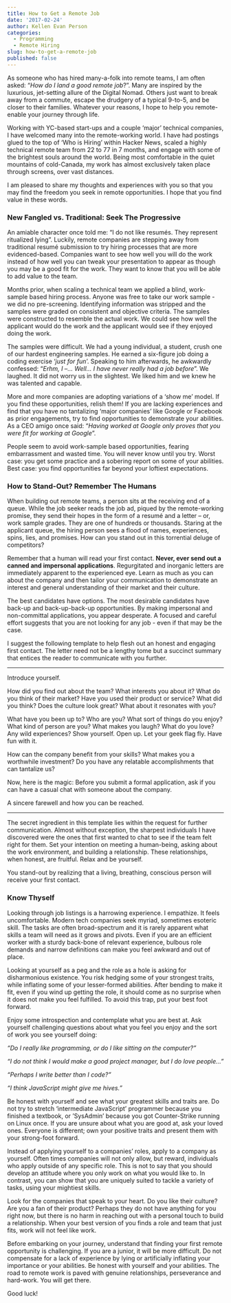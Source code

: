 ```yaml
---
title: How to Get a Remote Job
date: '2017-02-24'
author: Kellen Evan Person
categories:
  - Programming
  - Remote Hiring
slug: how-to-get-a-remote-job
published: false
---
```


As someone who has hired many-a-folk into remote teams, I am often asked: “*How do I land a good remote job*?”. Many are inspired by the luxurious, jet-setting allure of the Digital Nomad. Others just want to break away from a commute, escape the drudgery of a typical 9-to-5, and be closer to their families. Whatever your reasons, I hope to help you remote-enable your journey through life.

Working with YC-based start-ups and a couple ‘major’ technical companies, I have welcomed many into the remote-working world. I have had postings glued to the top of ‘Who is Hiring’ within Hacker News, scaled a highly technical remote team from 22 to 77 in 7 months, and engage with some of the brightest souls around the world. Being most comfortable in the quiet mountains of cold-Canada, my work has almost exclusively taken place through screens, over vast distances.

I am pleased to share my thoughts and experiences with you so that you may find the freedom you seek in remote opportunities. I hope that you find value in these words.

### New Fangled vs. Traditional: Seek The Progressive

An amiable character once told me: “I do not like resumés. They represent ritualized lying”. Luckily, remote companies are stepping away from traditional resumé submission to try hiring processes that are more evidenced-based. Companies want to see how well you will do the work instead of how well you can tweak your presentation to appear as though you may be a good fit for the work. They want to know that you will be able to add value to the team.

Months prior, when scaling a technical team we applied a blind, work-sample based hiring process. Anyone was free to take our work sample - we did no pre-screening. Identifying information was stripped and the samples were graded on consistent and objective criteria. The samples were constructed to resemble the actual work. We could see how well the applicant would do the work and the applicant would see if they enjoyed doing the work.

The samples were difficult. We had a young individual, a student, crush one of our hardest engineering samples. He earned a six-figure job doing a coding exercise ‘*just for fun*’. Speaking to him afterwards, he awkwardly confessed: “*Erhm, I –… Well… I have never really had a job before*”. We laughed. It did not worry us in the slightest. We liked him and we knew he was talented and capable.

More and more companies are adopting variations of a ‘show me’ model. If you find these opportunities, relish them! If you are lacking experiences and find that you have no tantalizing ‘major companies’ like Google or Facebook as prior engagements, try to find opportunities to demonstrate your abilities. As a CEO amigo once said: “*Having worked at Google only proves that you were fit for working at Google*”.

People seem to avoid work-sample based opportunities, fearing embarrassment and wasted time. You will never know until you try. Worst case: you get some practice and a sobering report on some of your abilities. Best case: you find opportunities far beyond your loftiest expectations.

### How to Stand-Out? Remember The Humans

When building out remote teams, a person sits at the receiving end of a queue. While the job seeker reads the job ad, piqued by the remote-working promise, they send their hopes in the form of a resumé and a letter – or, work sample grades. They are one of hundreds or thousands. Staring at the applicant queue, the hiring person sees a flood of names, experiences, spins, lies, and promises. How can you stand out in this torrential deluge of competitors?

Remember that a human will read your first contact. **Never, ever send out a canned and impersonal applications**. Regurgitated and inorganic letters are immediately apparent to the experienced eye. Learn as much as you can about the company and then tailor your communication to demonstrate an interest and general understanding of their market and their culture.

The best candidates have options. The most desirable candidates have back-up and back-up-back-up opportunities. By making impersonal and non-committal applications, you appear desperate. A focused and careful effort suggests that you are not looking for any job - even if that may be the case.

I suggest the following template to help flesh out an honest and engaging first contact. The letter need not be a lengthy tome but a succinct summary that entices the reader to communicate with you further.

---

Introduce yourself.

How did you find out about the team? What interests you about it? What do you think of their market? Have you used their product or service? What did you think? Does the culture look great? What about it resonates with you?

What have you been up to? Who are you? What sort of things do you enjoy? What kind of person are you? What makes you laugh? What do you love? Any wild experiences? Show yourself. Open up. Let your geek flag fly. Have fun with it.

How can the company benefit from your skills? What makes you a worthwhile investment? Do you have any relatable accomplishments that can tantalize us?

Now, here is the magic: Before you submit a formal application, ask if you can have a casual chat with someone about the company.

A sincere farewell and how you can be reached.

---

The secret ingredient in this template lies within the request for further communication. Almost without exception, the sharpest individuals I have discovered were the ones that first wanted to chat to see if the team felt right for them. Set your intention on meeting a human-being, asking about the work environment, and building a relationship. These relationships, when honest, are fruitful. Relax and be yourself.

You stand-out by realizing that a living, breathing, conscious person will receive your first contact.

### Know Thyself

Looking through job listings is a harrowing experience. I empathize. It feels uncomfortable. Modern tech companies seek myriad, sometimes esoteric skill. The tasks are often broad-spectrum and it is rarely apparent what skills a team will need as it grows and pivots. Even if you are an efficient worker with a sturdy back-bone of relevant experience, bulbous role demands and narrow definitions can make you feel awkward and out of place.

Looking at yourself as a peg and the role as a hole is asking for disharmonious existence. You risk hedging some of your strongest traits, while inflating some of your lesser-formed abilities. After bending to make it fit, even if you wind up getting the role, it should come as no surprise when it does not make you feel fulfilled. To avoid this trap, put your best foot forward.



Enjoy some introspection and contemplate what you are best at. Ask yourself challenging questions about what you feel you enjoy and the sort of work you see yourself doing:

*“Do I really like programming, or do I like sitting on the computer?”*

*“I do not think I would make a good project manager, but I do love people…”*

*“Perhaps I write better than I code?”*

*“I think JavaScript might give me hives.”*

Be honest with yourself and see what your greatest skills and traits are. Do not try to stretch ‘intermediate JavaScript’ programmer because you finished a textbook, or ’SysAdmin’ because you got Counter-Strike running on Linux once. If you are unsure about what you are good at, ask your loved ones. Everyone is different; own your positive traits and present them with your strong-foot forward.

Instead of applying yourself to a companies’ roles, apply to a company as yourself. Often times companies will not only allow, but reward, individuals who apply outside of any specific role. This is not to say that you should develop an attitude where you only work on what you would like to. In contrast, you can show that you are uniquely suited to tackle a variety of tasks, using your mightiest skills.

Look for the companies that speak to your heart. Do you like their culture? Are you a fan of their product? Perhaps they do not have anything for you right now, but there is no harm in reaching out with a personal touch to build a relationship. When your best version of you finds a role and team that just fits, work will not feel like work.

Before embarking on your journey, understand that finding your first remote opportunity is challenging. If you are a junior, it will be more difficult. Do not compensate for a lack of experience by lying or artificially inflating your importance or your abilities. Be honest with yourself and your abilities. The road to remote work is paved with genuine relationships, perseverance and hard-work. You will get there.

Good luck!
